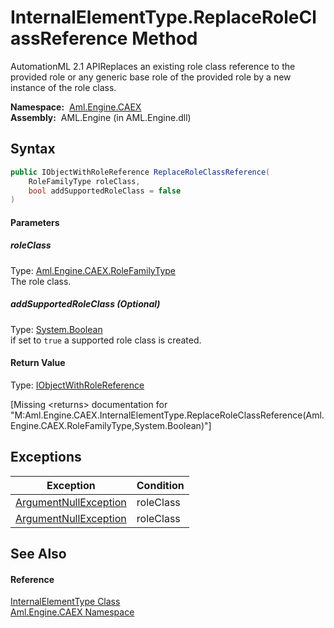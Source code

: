 InternalElementType.ReplaceRoleClassReference Method
====================================================
AutomationML 2.1 APIReplaces an existing role class reference to the provided role or any generic base role of the provided role by a new instance of the role class.

  **Namespace:**  [Aml.Engine.CAEX][1]  
  **Assembly:**  AML.Engine (in AML.Engine.dll)

Syntax
------

```csharp
public IObjectWithRoleReference ReplaceRoleClassReference(
	RoleFamilyType roleClass,
	bool addSupportedRoleClass = false
)
```

#### Parameters

##### *roleClass*
Type: [Aml.Engine.CAEX.RoleFamilyType][2]  
The role class.

##### *addSupportedRoleClass* (Optional)
Type: [System.Boolean][3]  
if set to `true` a supported role class is created.

#### Return Value
Type: [IObjectWithRoleReference][4]  

[Missing &lt;returns> documentation for "M:Aml.Engine.CAEX.InternalElementType.ReplaceRoleClassReference(Aml.Engine.CAEX.RoleFamilyType,System.Boolean)"]


Exceptions
----------

Exception                  | Condition 
-------------------------- | --------- 
[ArgumentNullException][5] | roleClass 
[ArgumentNullException][5] | roleClass 


See Also
--------

#### Reference
[InternalElementType Class][6]  
[Aml.Engine.CAEX Namespace][1]  

[1]: ../README.md
[2]: ../RoleFamilyType/README.md
[3]: https://docs.microsoft.com/dotnet/api/system.boolean
[4]: ../IObjectWithRoleReference/README.md
[5]: https://docs.microsoft.com/dotnet/api/system.argumentnullexception
[6]: README.md
[7]: https://www.automationml.org
[8]: ../../icons/logoShade.png